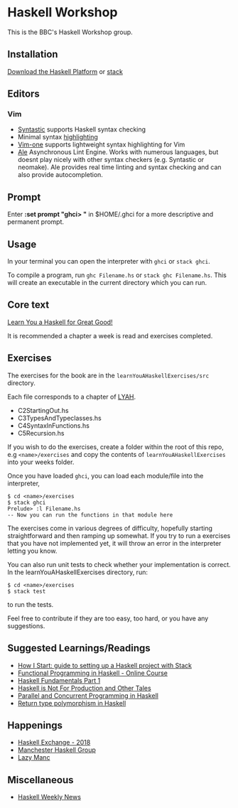 Haskell Workshop
================

This is the BBC's Haskell Workshop group.

Installation
------------
[Download the Haskell Platform](https://www.haskell.org/platform/) or
[stack](https://docs.haskellstack.org/en/stable/install_and_upgrade/)

Editors
-------
### Vim
* [Syntastic](https://github.com/vim-syntastic/syntastic) supports Haskell syntax checking
* Minimal syntax [highlighting](https://github.com/sdiehl/haskell-vim-proto/blob/master/vim/syntax/haskell.vim)
* [Vim-one](https://github.com/rakr/vim-one/) supports lightweight syntax highlighting for Vim
* [Ale](https://github.com/w0rp/ale) Asynchronous Lint Engine. Works with numerous languages, but
doesnt play nicely with other syntax checkers (e.g. Syntastic or neomake). Ale provides real time
linting and syntax checking and can also provide autocompletion.

Prompt
------
Enter **:set prompt "ghci> "** in $HOME/.ghci for a more descriptive and permanent prompt.

Usage
-----
In your terminal you can open the interpreter with `ghci` or `stack ghci`.

To compile a program, run `ghc Filename.hs` or `stack ghc Filename.hs`. This
will create an executable in the current directory which you can run.

Core text
-----------
[Learn You a Haskell for Great Good!](http://learnyouahaskell.com/chapters)

It is recommended a chapter a week is read and exercises completed.

Exercises
---------
The exercises for the book are in the `learnYouAHaskellExercises/src`
directory.

Each file corresponds to a chapter of [LYAH](http://learnyouahaskell.com/chapters).

- C2StartingOut.hs
- C3TypesAndTypeclasses.hs
- C4SyntaxInFunctions.hs
- C5Recursion.hs

If you wish to do the exercises, create a folder within the root of this repo,
e.g `<name>/exercises` and copy the contents of
`learnYouAHaskellExercises` into your weeks folder.

Once you have loaded `ghci`, you can load each module/file into the
interpreter,

```
$ cd <name>/exercises
$ stack ghci
Prelude> :l Filename.hs
-- Now you can run the functions in that module here
```

The exercises come in various degrees of difficulty, hopefully starting
straightforward and then ramping up somewhat. If you try to run a exercises
that you have not implemented yet, it will throw an error in the interpreter
letting you know.

You can also run unit tests to check whether your implementation is correct. In
the learnYouAHaskellExercises directory, run:

```
$ cd <name>/exercises
$ stack test
```

to run the tests.

Feel free to contribute if they are too easy, too hard, or you have any
suggestions.

Suggested Learnings/Readings
-------------------
* [How I Start: guide to setting up a Haskell project with Stack](http://howistart.org/posts/haskell/)
* [Functional Programming in Haskell - Online Course](https://www.futurelearn.com/courses/functional-programming-haskell/3)
* [Haskell Fundamentals Part 1](https://app.pluralsight.com/library/courses/haskell-fundamentals-part1/table-of-contents)
* [Haskell is Not For Production and Other Tales](https://www.youtube.com/watch?v=mlTO510zO78)
* [Parallel and Concurrent Programming in Haskell](https://www.amazon.co.uk/Parallel-Concurrent-Programming-Haskell-Multithreaded/dp/1449335942)
* [Return type polymorphism in Haskell](https://eli.thegreenplace.net/2018/return-type-polymorphism-in-haskell/)

Happenings
----------
* [Haskell Exchange - 2018](https://skillsmatter.com/conferences/10237-haskell-exchange-2018)
* [Manchester Haskell Group](https://www.meetup.com/meetup-group-tHZJZdOn/)
* [Lazy Manc](https://lazymanc.slack.com)

Miscellaneous
-------------
* [Haskell Weekly News](https://haskellweekly.news/)
